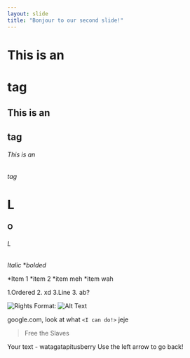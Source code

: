 ```yaml
---
layout: slide
title: "Bonjour to our second slide!"
---
```


# This is an <h1> tag
## This is an <h2> tag
###### This is an <h6> tag
    
<h1> L </h1>
<h3> O </h3>
<h6> L </h6>

*Italic*
**bolded*

*Item 1
*item 2
    *item meh
*item wah

1.Ordered
2. xd
3.Line
    3. ab?

![Rights](/Users/pedro/Desktop/rights)
Format: ![Alt Text](url)

google.com, look at what `<I can do!>` jeje

> Free the
> Slaves


Your text - watagatapitusberry
Use the left arrow to go back!
